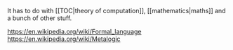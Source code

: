 It has to do with [[TOC|theory of computation]], [[mathematics|maths]] and a bunch of other stuff.

https://en.wikipedia.org/wiki/Formal_language
https://en.wikipedia.org/wiki/Metalogic